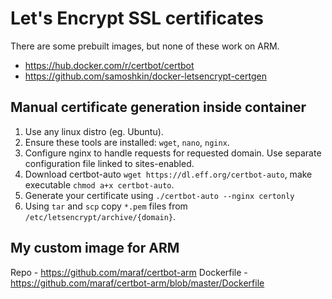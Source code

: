 # Let's Encrypt SSL certificates

There are some prebuilt images, but none of these work on ARM.
- https://hub.docker.com/r/certbot/certbot
- https://github.com/samoshkin/docker-letsencrypt-certgen

## Manual certificate generation inside container

1) Use any linux distro (eg. Ubuntu).
2) Ensure these tools are installed: `wget`, `nano`, `nginx`.
3) Configure nginx to handle requests for requested domain. Use separate configuration file linked to sites-enabled.
4) Download certbot-auto `wget https://dl.eff.org/certbot-auto`, make executable `chmod a+x certbot-auto`.
5) Generate your certificate using `./certbot-auto --nginx certonly`
6) Using `tar` and `scp` copy `*.pem` files from `/etc/letsencrypt/archive/{domain}`.

## My custom image for ARM

Repo - https://github.com/maraf/certbot-arm
Dockerfile - https://github.com/maraf/certbot-arm/blob/master/Dockerfile
